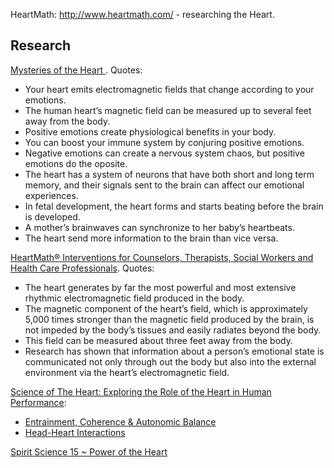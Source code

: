 HeartMath: http://www.heartmath.com/ - researching the Heart.

## Research

[Mysteries of the Heart ](http://www.youtube.com/watch?v=Kyfm5_LLxow). Quotes:
* Your heart emits electromagnetic fields that change according to your emotions.
* The human heart’s magnetic field can be measured up to several feet away from the body.
* Positive emotions create physiological benefits in your body.
* You can boost your immune system by conjuring positive emotions.
* Negative emotions can create a nervous system chaos, but positive emotions do the oposite.
* The heart has a system of neurons that have both short and long term memory, and their signals sent to the brain can affect our emotional experiences.
* In fetal development, the heart forms and starts beating before the brain is developed.
* A mother’s brainwaves can synchronize to her baby’s heartbeats.
* The heart send more information to the brain than vice versa.

[HeartMath® Interventions for Counselors, Therapists, Social Workers and Health Care Professionals](http://hmicertification.heartmath.com/pdf/hmi-manual-7-26-12.pdf). Quotes:

* The heart generates by far the most powerful and most extensive rhythmic electromagnetic field produced in the body.
* The magnetic component of the heart’s field, which is approximately 5,000 times stronger than the magnetic field produced by the brain, is not impeded by the body’s tissues and easily radiates beyond the body.
* This field can be measured about three feet away from the body.
* Research has shown that information about a person’s emotional state is communicated not only through out the body but also into the external environment via the heart’s electromagnetic field.

[Science of The Heart: Exploring the Role of the Heart in Human Performance](http://www.heartmath.org/research/science-of-the-heart/introduction.html):
* [Entrainment, Coherence & Autonomic Balance](http://www.heartmath.org/research/science-of-the-heart/entrainment-coherence-autonomic-balance.html)
* [Head-Heart Interactions](http://www.heartmath.org/research/science-of-the-heart/head-heart-interactions.html)

[Spirit Science 15 ~ Power of the Heart](http://www.youtube.com/watch?v=7c3AVj66ahg)
